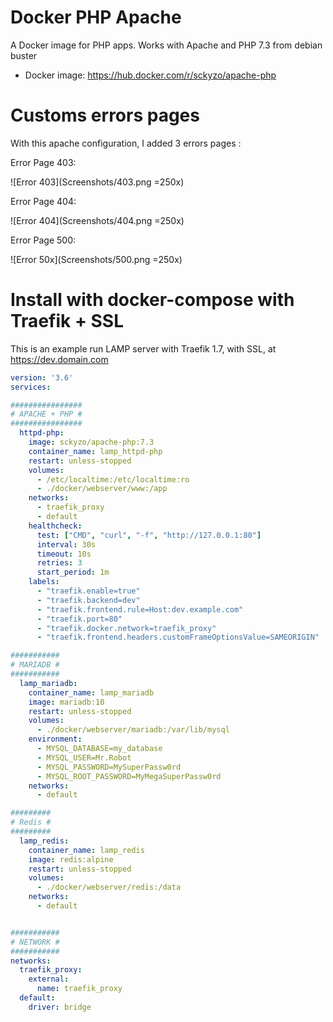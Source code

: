 # Docker PHP Apache
A Docker image for PHP apps. Works with Apache and PHP 7.3 from debian buster

* Docker image: https://hub.docker.com/r/sckyzo/apache-php

# Customs errors pages

With this apache configuration, I added 3 errors pages :

Error Page 403: 

![Error 403](Screenshots/403.png =250x)

Error Page 404: 

![Error 404](Screenshots/404.png =250x)

Error Page 500: 

![Error 50x](Screenshots/500.png =250x)

# Install with docker-compose with Traefik + SSL

This is an example run LAMP server with Traefik 1.7, with SSL, at https://dev.domain.com

```yaml
version: '3.6'
services:

################
# APACHE + PHP #
################
  httpd-php:
    image: sckyzo/apache-php:7.3
    container_name: lamp_httpd-php
    restart: unless-stopped
    volumes:
      - /etc/localtime:/etc/localtime:ro
      - ./docker/webserver/www:/app
    networks:
      - traefik_proxy
      - default
    healthcheck:
      test: ["CMD", "curl", "-f", "http://127.0.0.1:80"]
      interval: 30s
      timeout: 10s
      retries: 3
      start_period: 1m
    labels:
      - "traefik.enable=true"
      - "traefik.backend=dev"
      - "traefik.frontend.rule=Host:dev.example.com"
      - "traefik.port=80"
      - "traefik.docker.network=traefik_proxy"
      - "traefik.frontend.headers.customFrameOptionsValue=SAMEORIGIN"

###########
# MARIADB #
###########
  lamp_mariadb:
    container_name: lamp_mariadb
    image: mariadb:10
    restart: unless-stopped
    volumes:
      - ./docker/webserver/mariadb:/var/lib/mysql
    environment:
      - MYSQL_DATABASE=my_database
      - MYSQL_USER=Mr.Robot
      - MYSQL_PASSWORD=MySuperPassw0rd
      - MYSQL_ROOT_PASSWORD=MyMegaSuperPassw0rd
    networks:
      - default

#########
# Redis #
#########
  lamp_redis:
    container_name: lamp_redis
    image: redis:alpine
    restart: unless-stopped
    volumes:
      - ./docker/webserver/redis:/data
    networks:
      - default


###########
# NETWORK #
###########
networks:
  traefik_proxy:
    external:
      name: traefik_proxy
  default:
    driver: bridge
```
